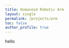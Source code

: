 ```yaml
---
title: Humanoid Robotic Arm
layout: single
permalink: /projects/arm
toc: false
author_profile: true
---
```

hello